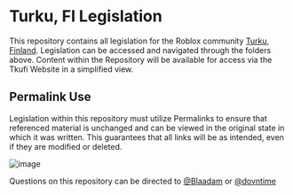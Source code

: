 # Turku, FI Legislation
This repository contains all legislation for the Roblox community [Turku, Finland](https://www.roblox.com/groups/34326814/Turku-Finland). Legislation can be accessed and navigated through the folders above.
Content within the Repository will be available for access via the Tkufi Website in a simplified view.

Permalink Use
---
Legislation within this repository must utilize Permalinks to ensure that referenced material is unchanged and can be viewed in the original state in which it was written. This guarantees that all links will be as intended, even if they are modified or deleted.

![image](https://github.com/TurkuRBLX/TurkuLegislation/assets/170458724/101626e7-fbb3-40e3-a63a-1192ade8ad0a)

Questions on this repository can be directed to [@Blaadam](https://github.com/blaadam) or [@dovntime](https://github.com/dovntime)
